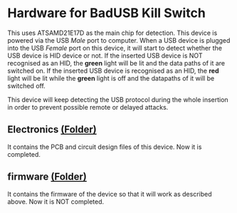 # Hardware for BadUSB Kill Switch

This uses ATSAMD21E17D as the main chip for detection. This device is powered via the USB *Male* port to computer. When a USB device is plugged into the USB *Female* port on this device, it will start to detect whether the USB device is HID device or not.
If the inserted USB device is NOT recognised as an HID, the **green** light will be lit and the data paths of it are switched on.
If the inserted USB device is recognised as an HID, the **red** light will be lit while the **green** light is off and the datapaths of it will be switched off.

This device will keep detecting the USB protocol during the whole insertion in order to prevent possible remote or delayed attacks.

## Electronics [(Folder)](/Hardware/Electronics)
It contains the PCB and circuit design files of this device. Now it is completed.

## firmware [(Folder)](/Hardware/firmware)
It contains the firmware of the device so that it will work as described above. Now it is NOT completed.
